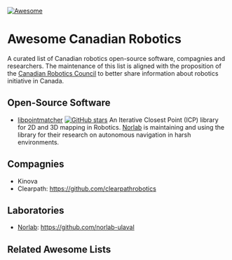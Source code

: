 [![Awesome](https://awesome.re/badge.svg)](https://awesome.re)

# Awesome Canadian Robotics

A curated list of Canadian robotics open-source software, compagnies and researchers.
The maintenance of this list is aligned with the proposition of the [Canadian Robotics Council](https://www.roboticscouncil.ca/) to better share information about robotics initiative in Canada.

## Open-Source Software
- [libpointmatcher](https://github.com/ethz-asl/libpointmatcher) [![GitHub stars](https://img.shields.io/github/stars/ethz-asl/libpointmatcher)](https://github.com/ethz-asl/libpointmatcher/stargazers/) An Iterative Closest Point (ICP) library for 2D and 3D mapping in Robotics. [Norlab](https://norlab.ulaval.ca/) is maintaining and using the library for their research on autonomous navigation in harsh environments.

## Compagnies
- Kinova
- Clearpath: https://github.com/clearpathrobotics

## Laboratories
- [Norlab](https://norlab.ulaval.ca/): https://github.com/norlab-ulaval


## Related Awesome Lists
